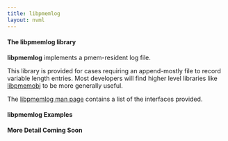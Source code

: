```yaml
---
title: libpmemlog
layout: nvml
---
```


#### The libpmemlog library

**libpmemlog** implements a pmem-resident log file.

This library is provided for cases requiring an append-mostly
file to record variable length entries.  Most
developers will find higher level libraries like
[libpmemobj](../libpmemobj) to be more generally useful.

The [libpmemlog man page](libpmemlog.3.html) contains a list of the
interfaces provided.

#### libpmemlog Examples

**More Detail Coming Soon**

<code data-gist-id='andyrudoff/9f0aee99c7b046fdb974' data-gist-file='manpage.c' data-gist-line='37-98' data-gist-highlight-line='43' data-gist-hide-footer='true'></code>
